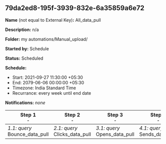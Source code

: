 ## 79da2ed8-195f-3939-832e-6a35859a6e72

**Name** (not equal to External Key)**:** All_data_pull

**Description:** n/a

**Folder:** my automations/Manual_upload/

**Started by:** Schedule

**Status:** Scheduled

**Schedule:**

* Start: 2021-09-27 11:30:00 +05:30
* End: 2079-06-06 00:00:00 +05:30
* Timezone: India Standard Time
* Recurrance: every week until end date

**Notifications:** _none_


| Step 1<br>_<small>-</small>_ | Step 2<br>_<small>-</small>_ | Step 3<br>_<small>-</small>_ | Step 4<br>_<small>-</small>_ | Step 5<br>_<small>-</small>_ | Step 6<br>_<small>-</small>_ | Step 7<br>_<small>-</small>_ | Step 8<br>_<small>-</small>_ | Step 9<br>_<small>-</small>_ |
| --- | --- | --- | --- | --- | --- | --- | --- | --- |
| _1.1: query_<br>Bounce_data_pull | _2.1: query_<br>Clicks_data_pull | _3.1: query_<br>Opens_data_pull | _4.1: query_<br>Sends_data_pull | _5.1: query_<br>SubscribersList_Data_pull | _6.1: query_<br>Journey_data_pull | _7.1: query_<br>Journey_activity_data_pull | _8.1: query_<br>Job_data_pull | _9.1: query_<br>Unsubscribes_by_JobID_data_pull |

